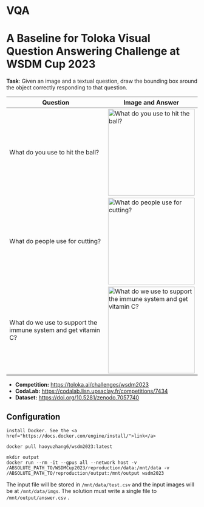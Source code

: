 # VQA
# A Baseline for Toloka Visual Question Answering Challenge at WSDM Cup 2023

**Task**: Given an image and a textual question, draw the bounding box around the object correctly responding to that question.

| Question | Image and Answer |
| --- | --- |
| What do you use to hit the ball? | <img src="https://tlk-infra-front.azureedge.net/portal-static/images/wsdm2023/tennis/x2/image.webp" width="228" alt="What do you use to hit the ball?"> |
| What do people use for cutting? | <img src="https://tlk-infra-front.azureedge.net/portal-static/images/wsdm2023/scissors/x2/image.webp" width="228" alt="What do people use for cutting?"> |
| What do we use to support the immune system and get vitamin C? | <img src="https://tlk-infra-front.azureedge.net/portal-static/images/wsdm2023/juice/x2/image.webp" width="228" alt="What do we use to support the immune system and get vitamin C?"> |

- **Competition:** <https://toloka.ai/challenges/wsdm2023>
- **CodaLab:** <https://codalab.lisn.upsaclay.fr/competitions/7434>
- **Dataset:** <https://doi.org/10.5281/zenodo.7057740>

## Configuration

```
install Docker. See the <a href="https://docs.docker.com/engine/install/">link</a>

docker pull haoyuzhang6/wsdm2023:latest

mkdir output
docker run --rm -it --gpus all --network host -v /ABSOLUTE_PATH_TO/WSDMCup2023/reproduction/data:/mnt/data -v /ABSOLUTE_PATH_TO/reproduction/output:/mnt/output wsdm2023
```
The input file will be stored in `/mnt/data/test.csv` and the input images will be at `/mnt/data/imgs`. The solution must write a single file to `/mnt/output/answer.csv`  .
